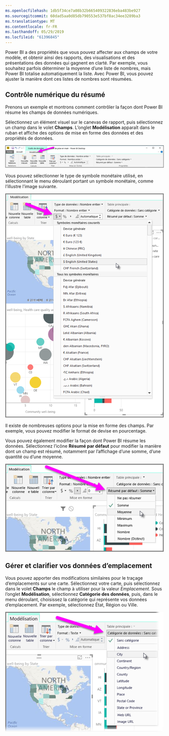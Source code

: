 ```yaml
---
ms.openlocfilehash: 1db5f34ce7a08b32b665409322836eba483be927
ms.sourcegitcommit: 60dad5aa0d85db790553e537bf8ac34ee3289ba3
ms.translationtype: MT
ms.contentlocale: fr-FR
ms.lasthandoff: 05/29/2019
ms.locfileid: "61396845"
---
```

Power BI a des propriétés que vous pouvez affecter aux champs de votre modèle, et obtenir ainsi des rapports, des visualisations et des présentations des données qui gagnent en clarté. Par exemple, vous souhaitez parfois déterminer la moyenne d’une liste de nombres, mais Power BI totalise automatiquement la liste. Avec Power BI, vous pouvez ajuster la manière dont ces listes de nombres sont résumées.

## <a name="numeric-control-over-summarization"></a>Contrôle numérique du résumé
Prenons un exemple et montrons comment contrôler la façon dont Power BI résume les champs de données numériques.

Sélectionnez un élément visuel sur le canevas de rapport, puis sélectionnez un champ dans le volet **Champs**. L’onglet **Modélisation** apparaît dans le ruban et affiche des options de mise en forme des données et des propriétés de données.

![](media/3-11d-customize-summarization-categorization/3-11d_1.png)

Vous pouvez sélectionner le type de symbole monétaire utilisé, en sélectionnant le menu déroulant portant un symbole monétaire, comme l’illustre l’image suivante.

![](media/3-11d-customize-summarization-categorization/3-11d_2.png)

Il existe de nombreuses options pour la mise en forme des champs. Par exemple, vous pouvez modifier le format de devise en pourcentage.

Vous pouvez également modifier la façon dont Power BI résume les données. Sélectionnez l’icône **Résumé par défaut** pour modifier la manière dont un champ est résumé, notamment par l’affichage d’une somme, d’une quantité ou d’une moyenne.

![](media/3-11d-customize-summarization-categorization/3-11d_3.png)

## <a name="manage-and-clarify-your-location-data"></a>Gérer et clarifier vos données d’emplacement
Vous pouvez apporter des modifications similaires pour le traçage d’emplacements sur une carte. Sélectionnez votre carte, puis sélectionnez dans le volet **Champs** le champ à utiliser pour la valeur *Emplacement*. Sous l’onglet **Modélisation**, sélectionnez **Catégorie des données**, puis, dans le menu déroulant, choisissez la catégorie qui représente vos données d’emplacement. Par exemple, sélectionnez État, Région ou Ville.

![](media/3-11d-customize-summarization-categorization/3-11d_4.png)


